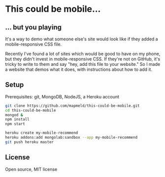 # This could be mobile...

## ... but you playing

It's a way to demo what someone else's site would look like
if they added a mobile-responsive CSS file.

Recently I've found a lot of sites which would be good to have on my phone, but they
didn't invest in mobile-responsive CSS. If they're not on GitHub, it's tricky to write to them
and say "hey, add this file to your website." So I made a website that demos what it does,
with instructions about how to add it.

## Setup

Prerequisites: git, MongoDB, NodeJS, a Heroku account

```bash
git clone https://github.com/mapmeld/this-could-be-mobile.git
cd this-could-be-mobile
mongod &
npm install
npm start

heroku create my-mobile-recommend
heroku addons:add mongolab:sandbox --app my-mobile-recommend
git push heroku master
```

## License

Open source, MIT license

